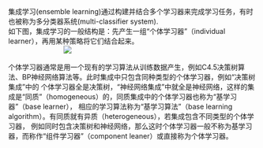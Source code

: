集成学习(ensemble learning)通过构建并结合多个学习器来完成学习任务，有时也被称为多分类器系统(multi-classifier system).  
如下图，集成学习的一般结构是：先产生一组“个体学习器”（individual learner），再用某种策略将它们结合起来。  
&emsp;&emsp;&emsp;&emsp;&emsp;&emsp;&emsp;&emsp;<img src="http://tech-blog-pictures.oss-cn-beijing.aliyuncs.com/2017/集成学习/1.png" >  

个体学习器通常是用一个现有的学习算法从训练数据产生，例如C4.5决策树算法、BP神经网络算法等。此时集成中只包含同种类型的个体学习器，例如“决策树集成”中的
个体学习器全是决策树，“神经网络集成”中就全是神经网络，这样的集成是“同质”（homogeneous）的，同质集成中的个体学习器也称为“基学习器”（base learner），
相应的学习算法称为“基学习算法”（base learning algorithm）。有同质就有异质（heterogeneous），若集成包含不同类型的个体学习器，
例如同时包含决策树和神经网络，那么这时个体学习器一般不称为基学习器，而称作“组件学习器”（component leaner）或直接称为个体学习器。
